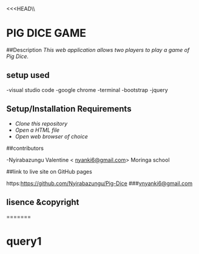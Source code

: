 <<<HEAD\\\
# PIG DICE GAME
##Description
_This web application allows two players to play a game of Pig Dice._

## setup used

-visual studio code
-google chrome
-terminal
-bootstrap
-jquery

 ## Setup/Installation Requirements

* _Clone this repository_
* _Open a HTML file_
* _Open web browser of choice_


##contributors

-Nyirabazungu Valentine < nyanki6@gmail.com>
 Moringa school

 ##link to live site on GitHub pages

 https:https://github.com/Nyirabazungu/Pig-Dice
 ###vnyanki6@gmail.com

## lisence &copyright

=======
# query1
>>>>>>> 
